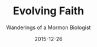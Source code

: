 ---
date: 2015-12-26
dateYear: 2015
isbn: 9780842529440
title: Evolving Faith
subtitle: Wanderings of a Mormon Biologist
description: "Believers and scientists have long wrestled over the relationship between science and faith. Acclaimed Latter-day Saint author and scientist Steven L. Peck demonstrates that both are indispensable tools we can use to navigate God's strange and beautiful creation. Evolving Faith: Wanderings of a Mormon Biologist is a collection of technical, personal, whimsical essays about Mormon theology, evolution, human consciousness, the environment, sacred spaces, and more. With the mind of a scientist, the soul of a believer, and the heart of a wanderer, Peck provides companionship for women and men engaged in the unceasing quest for further light and knowledge."
cover: cover-evolving-faith.jpeg
coverGoogle: https://books.google.com/books/content?id=qPN-rgEACAAJ&printsec=frontcover&img=1&zoom=1&source=gbs_api
pageCount: 206
authors: Steven L. Peck
publishers: Neal A. Maxwell Institute for Religious Scholarship
published: 2015-09
publishedYear: 2015
shelves:
- non-fiction
---